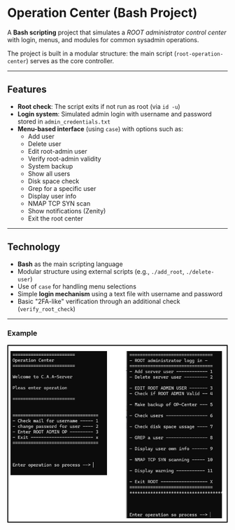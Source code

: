 # Operation Center (Bash Project)

A **Bash scripting** project that simulates a *ROOT administrator control center* with login, menus, and modules for common sysadmin operations.  

The project is built in a modular structure: the main script (`root-operation-center`) serves as the core controller.

---

## Features
- **Root check**: The script exits if not run as root (via `id -u`)  
- **Login system**: Simulated admin login with username and password stored in `admin_credentials.txt`  
- **Menu-based interface** (using `case`) with options such as:
  - Add user  
  - Delete user  
  - Edit root-admin user  
  - Verify root-admin validity  
  - System backup  
  - Show all users  
  - Disk space check  
  - Grep for a specific user  
  - Display user info  
  - NMAP TCP SYN scan  
  - Show notifications (Zenity)  
  - Exit the root center  

---

## Technology
- **Bash** as the main scripting language  
- Modular structure using external scripts (e.g., `./add_root`, `./delete-user`)  
- Use of `case` for handling menu selections  
- Simple **login mechanism** using a text file with username and password  
- Basic "2FA-like" verification through an additional check (`verify_root_check`)  

---

### Example
![Demonstration of how it works](images/OperationCenterWorking.jpg)